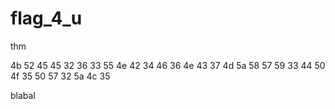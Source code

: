 # flag_4_u
thm

4b 52 45 45 32 36 33 55 4e 42 34 46 36 4e 43 37 4d 5a 58 57 59 33 44 50 4f 35 50 57 32 5a 4c 35

blabal
